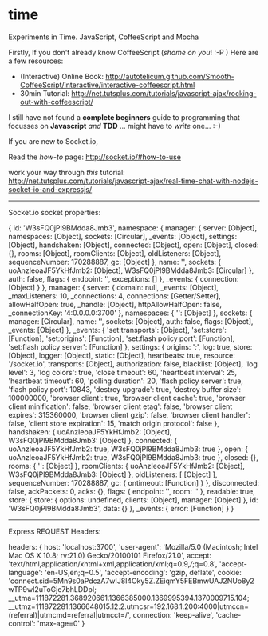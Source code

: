 time
====

Experiments in Time. JavaScript, CoffeeScript and Mocha

Firstly, If you don't already know CoffeeScript (*shame on you*! :-P )
Here are a few resources:

- (Interactive) Online Book: http://autotelicum.github.com/Smooth-CoffeeScript/interactive/interactive-coffeescript.html
- 30min Tutorial: http://net.tutsplus.com/tutorials/javascript-ajax/rocking-out-with-coffeescript/

I still have not found a **complete beginners** guide to programming that focusses on **Javascript** *and* **TDD** ... might have to *write* one... :-)



If you are new to Socket.io, 

Read the *how-to* page: http://socket.io/#how-to-use

work your way through *this* tutorial:
http://net.tutsplus.com/tutorials/javascript-ajax/real-time-chat-with-nodejs-socket-io-and-expressjs/

- - - - - - 

Socket.io socket properties:


{ id: 'W3sFQ0jPl9BMdda8Jmb3',
  namespace: 
   { manager: 
      { server: [Object],
        namespaces: [Object],
        sockets: [Circular],
        _events: [Object],
        settings: [Object],
        handshaken: [Object],
        connected: [Object],
        open: [Object],
        closed: {},
        rooms: [Object],
        roomClients: [Object],
        oldListeners: [Object],
        sequenceNumber: 170288887,
        gc: [Object] },
     name: '',
     sockets: 
      { uoAnzIeoaJF5YkHfJmb2: [Object],
        W3sFQ0jPl9BMdda8Jmb3: [Circular] },
     auth: false,
     flags: { endpoint: '', exceptions: [] },
     _events: { connection: [Object] } },
  manager: 
   { server: 
      { domain: null,
        _events: [Object],
        _maxListeners: 10,
        _connections: 4,
        connections: [Getter/Setter],
        allowHalfOpen: true,
        _handle: [Object],
        httpAllowHalfOpen: false,
        _connectionKey: '4:0.0.0.0:3700' },
     namespaces: { '': [Object] },
     sockets: 
      { manager: [Circular],
        name: '',
        sockets: [Object],
        auth: false,
        flags: [Object],
        _events: [Object] },
     _events: 
      { 'set:transports': [Object],
        'set:store': [Function],
        'set:origins': [Function],
        'set:flash policy port': [Function],
        'set:flash policy server': [Function] },
     settings: 
      { origins: '*:*',
        log: true,
        store: [Object],
        logger: [Object],
        static: [Object],
        heartbeats: true,
        resource: '/socket.io',
        transports: [Object],
        authorization: false,
        blacklist: [Object],
        'log level': 3,
        'log colors': true,
        'close timeout': 60,
        'heartbeat interval': 25,
        'heartbeat timeout': 60,
        'polling duration': 20,
        'flash policy server': true,
        'flash policy port': 10843,
        'destroy upgrade': true,
        'destroy buffer size': 100000000,
        'browser client': true,
        'browser client cache': true,
        'browser client minification': false,
        'browser client etag': false,
        'browser client expires': 315360000,
        'browser client gzip': false,
        'browser client handler': false,
        'client store expiration': 15,
        'match origin protocol': false },
     handshaken: 
      { uoAnzIeoaJF5YkHfJmb2: [Object],
        W3sFQ0jPl9BMdda8Jmb3: [Object] },
     connected: { uoAnzIeoaJF5YkHfJmb2: true, W3sFQ0jPl9BMdda8Jmb3: true },
     open: { uoAnzIeoaJF5YkHfJmb2: true, W3sFQ0jPl9BMdda8Jmb3: true },
     closed: {},
     rooms: { '': [Object] },
     roomClients: 
      { uoAnzIeoaJF5YkHfJmb2: [Object],
        W3sFQ0jPl9BMdda8Jmb3: [Object] },
     oldListeners: [ [Object] ],
     sequenceNumber: 170288887,
     gc: { ontimeout: [Function] } },
  disconnected: false,
  ackPackets: 0,
  acks: {},
  flags: { endpoint: '', room: '' },
  readable: true,
  store: 
   { store: { options: undefined, clients: [Object], manager: [Object] },
     id: 'W3sFQ0jPl9BMdda8Jmb3',
     data: {} },
  _events: { error: [Function] } }


- - - - - - 

Express REQUEST Headers:

headers: 
   { host: 'localhost:3700',
     'user-agent': 'Mozilla/5.0 (Macintosh; Intel Mac OS X 10.8; rv:21.0) Gecko/20100101 Firefox/21.0',
     accept: 'text/html,application/xhtml+xml,application/xml;q=0.9,*/*;q=0.8',
     'accept-language': 'en-US,en;q=0.5',
     'accept-encoding': 'gzip, deflate',
     cookie: 'connect.sid=5Mn9s0aPdczA7wIJ8l4Oky5Z.ZEiqmY5FEBmwUAJ2NUo8y2wTP9wI2uToGje7bhLDDpI; __utma=111872281.368920661.1366385000.1369995394.1370009715.104; __utmz=111872281.1366648015.12.2.utmcsr=192.168.1.200:4000|utmccn=(referral)|utmcmd=referral|utmcct=/',
     connection: 'keep-alive',
     'cache-control': 'max-age=0' }
